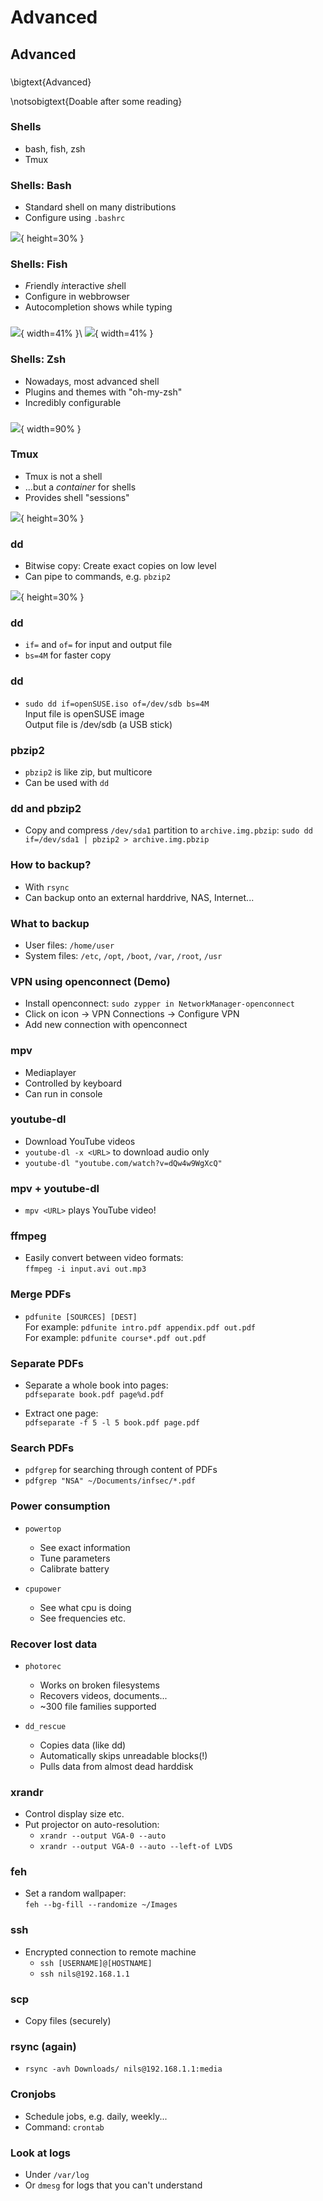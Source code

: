 # Advanced

## Advanced

###
\bigtext{Advanced}

\notsobigtext{Doable after some reading}

### Shells
* bash, fish, zsh
* Tmux

### Shells: Bash
* Standard shell on many distributions
* Configure using `.bashrc`

![](resources/images/bash.png){ height=30% }

### Shells: Fish
* *F*riendly *i*nteractive *sh*ell
* Configure in webbrowser
* Autocompletion shows while typing

###

![](resources/images/fish1.png){ width=41% }\ ![](resources/images/fish2.png){ width=41% }

### Shells: Zsh
* Nowadays, most advanced shell
* Plugins and themes with "oh-my-zsh"
* Incredibly configurable

###

![](resources/images/zsh.png){ width=90% }

### Tmux
* Tmux is not a shell
* ...but a *container* for shells
* Provides shell "sessions"

![](resources/images/tmux.png){ height=30% }

### dd
* Bitwise copy: Create exact copies on low level
* Can pipe to commands, e.g. `pbzip2`

![](resources/images/dd.png){ height=30% }

### dd
* `if=` and `of=` for input and output file
* `bs=4M` for faster copy

### dd
* `sudo dd if=openSUSE.iso of=/dev/sdb bs=4M`  
    Input file is openSUSE image  
    Output file is /dev/sdb (a USB stick)

### pbzip2
* `pbzip2` is like zip, but multicore
* Can be used with `dd`

### dd and pbzip2
* Copy and compress `/dev/sda1` partition to `archive.img.pbzip`:
  `sudo dd if=/dev/sda1 | pbzip2 > archive.img.pbzip`

### How to backup?
* With `rsync`
* Can backup onto an external harddrive, NAS, Internet...

### What to backup
* User files: `/home/user`
* System files: `/etc`, `/opt`, `/boot`, `/var`, `/root`, `/usr`

### VPN using openconnect (Demo)
* Install openconnect: `sudo zypper in NetworkManager-openconnect`
* Click on icon -> VPN Connections -> Configure VPN
* Add new connection with openconnect

### mpv
* Mediaplayer
* Controlled by keyboard
* Can run in console

### youtube-dl
* Download YouTube videos
* `youtube-dl -x <URL>` to download audio only
* `youtube-dl "youtube.com/watch?v=dQw4w9WgXcQ"`

### mpv + youtube-dl
* `mpv <URL>` plays YouTube video!

### ffmpeg
* Easily convert between video formats:  
    `ffmpeg -i input.avi out.mp3`

<!-- demo with that's got to be the best pirate -->

### Merge PDFs

* `pdfunite [SOURCES] [DEST]`  
    For example: `pdfunite intro.pdf appendix.pdf out.pdf`  
    For example: `pdfunite course*.pdf out.pdf`

### Separate PDFs
* Separate a whole book into pages:  
    `pdfseparate book.pdf page%d.pdf`

* Extract one page:  
    `pdfseparate -f 5 -l 5 book.pdf page.pdf`

### Search PDFs
* `pdfgrep` for searching through content of PDFs
* `pdfgrep "NSA" ~/Documents/infsec/*.pdf`

### Power consumption
* `powertop`
	* See exact information
	* Tune parameters
	* Calibrate battery

* `cpupower`
	* See what cpu is doing
	* See frequencies etc.


### Recover lost data
* `photorec`
	* Works on broken filesystems
	* Recovers videos, documents...
	* ~300 file families supported

* `dd_rescue`
	* Copies data (like dd)
	* Automatically skips unreadable blocks(!)
	* Pulls data from almost dead harddisk

### xrandr
* Control display size etc.
* Put projector on auto-resolution:
	* `xrandr --output VGA-0 --auto`
	* `xrandr --output VGA-0 --auto --left-of LVDS`

### feh
<!-- TODO: Remove?-->
* Set a random wallpaper:  
    `feh --bg-fill --randomize ~/Images`

### ssh
* Encrypted connection to remote machine
	* `ssh [USERNAME]@[HOSTNAME]`
	* `ssh nils@192.168.1.1`

### scp
* Copy files (securely)

### rsync (again)
* `rsync -avh Downloads/ nils@192.168.1.1:media`

### Cronjobs
* Schedule jobs, e.g. daily, weekly...
* Command: `crontab`

### Look at logs
* Under `/var/log`
* Or `dmesg` for logs that you can't understand

